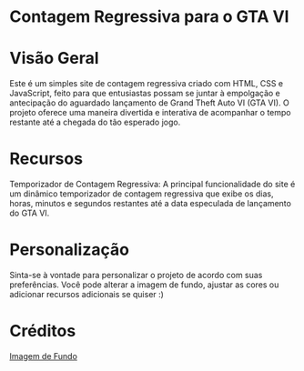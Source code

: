 
# Contagem Regressiva para o GTA VI

 # Visão Geral
Este é um simples site de contagem regressiva criado com HTML, CSS e JavaScript, feito para que entusiastas possam se juntar à empolgação e antecipação do aguardado lançamento de Grand Theft Auto VI (GTA VI). O projeto oferece uma maneira divertida e interativa de acompanhar o tempo restante até a chegada do tão esperado jogo.

# Recursos
Temporizador de Contagem Regressiva: A principal funcionalidade do site é um dinâmico temporizador de contagem regressiva que exibe os dias, horas, minutos e segundos restantes até a data especulada de lançamento do GTA VI.

# Personalização
Sinta-se à vontade para personalizar o projeto de acordo com suas preferências. Você pode alterar a imagem de fundo, ajustar as cores ou adicionar recursos adicionais se quiser :)

# Créditos
[Imagem de Fundo](https://www.wallpaperflare.com/ai-art-city-illustration-grand-theft-auto-vice-city-skyline-wallpaper-yjlhq)
